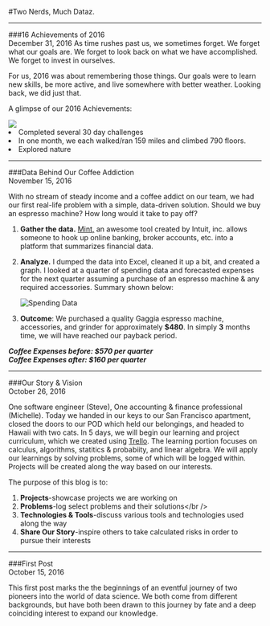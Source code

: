 #Two Nerds, Much Dataz.

---
###16 Achievements of 2016 <br />December 31, 2016
As time rushes past us, we sometimes forget. We forget what our goals are. We forget to look back on what we have accomplished. We forget to invest in ourselves.

For us, 2016 was about remembering those things. Our goals were to learn new skills, be more active, and live somewhere with better weather. Looking back, we did just that.

A glimpse of our 2016 Achievements:
    <head>
        <link rel=StyleSheet href="http://dataz-blog.s3-website-us-east-1.amazonaws.com/css/decPost.css">
    </head>
<div class="image">
            <img src="http://dataz-blog-images.s3-website-us-east-1.amazonaws.com/DecPostPano.png" class="bottom" />
            <div class="top">
                <div class="text">
                    <li>Completed several 30 day challenges</li>
                    <li>In one month, we each walked/ran 159 miles and climbed 790 floors.</li>
                    <li>Explored nature</li>
                </div>
            </div>
        </div>

---
###Data Behind Our Coffee Addiction <br />November 15, 2016

With no stream of steady income and a coffee addict on our team, we had our first real-life problem with a simple, data-driven solution. Should we buy an espresso machine? How long would it take to pay off?

1. **Gather the data.** [Mint,](www.mint.com) an awesome tool created by Intuit, inc. allows someone to hook up online banking, broker accounts, etc. into a platform that summarizes financial data.

2. **Analyze.** I dumped the data into Excel, cleaned it up a bit, and created a graph. I looked at a quarter of spending data and forecasted expenses for the next quarter assuming a purchase of an espresso machine & any required accessories. Summary shown below:

	![Spending Data](http://dataz-blog.s3-website-us-east-1.amazonaws.com/images/CoffeeDataRevised.png)

3. **Outcome**: We purchased a quality Gaggia espresso machine, accessories, and grinder for approximately **$480**. In simply **3** months time, we will have reached our payback period.

***Coffee Expenses before: $570 per quarter***<br />
***Coffee Expenses after: $160 per quarter***

---

###Our Story & Vision <br />October 26, 2016

One software engineer (Steve), One accounting & finance professional (Michelle). Today we handed in our keys to our San Francisco apartment, closed the doors to our POD which held our belongings, and headed to Hawaii with two cats. In 5 days, we will begin our learning and project curriculum, which we created using [Trello](www.trello.com). The learning portion focuses on calculus, algorithms, statitics & probabiity, and linear algebra. We will apply our learnings by solving problems, some of which will be logged within. Projects will be created along the way based on our interests.

The purpose of this blog is to:<br />
1. **Projects**-showcase projects we are working on<br />
2. **Problems**-log select problems and their solutions</br />
3. **Technologies & Tools**-discuss various tools and technologies used along the way<br />
4. **Share Our Story**-inspire others to take calculated risks in order to pursue their interests

---

###First Post <br />October 15, 2016

This first post marks the the beginnings of an eventful journey of two pioneers into the world of data science. We both come from different backgrounds, but have both been drawn to this journey by fate and a deep coinciding interest to expand our knowledge.
